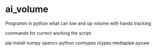 # ai_volume
Programm in python what can low and up volume with hands tracking  

commands for currect working the script:

pip install numpy opencv-python comtypes ctypes mediapipe pycaw
